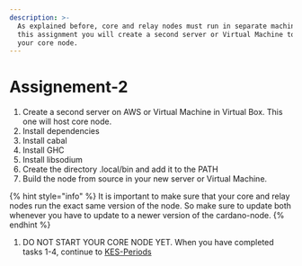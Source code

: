 ```yaml
---
description: >-
  As explained before, core and relay nodes must run in separate machines. In
  this assignment you will create a second server or Virtual Machine to host
  your core node.
---
```


# Assignement-2

1. Create a second server on AWS or Virtual Machine in Virtual Box. This one will host core node.
2. Install dependencies
3. Install cabal 
4. Install GHC 
5. Install libsodium 
6. Create the directory .local/bin and add it to the PATH 
7. Build the node from source in your new server or Virtual Machine. 

{% hint style="info" %}
It is important to make sure that your core and relay nodes run the exact same version of the node. So make sure to update both whenever you have to update to a newer version of the cardano-node.
{% endhint %}

1. DO NOT START YOUR CORE NODE YET. When you have completed tasks 1-4, continue to [KES-Periods](kes_period.md)

